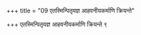 +++
title = "09 एतस्मिन्पितृयज्ञ आहवनीयकर्माणि क्रियन्ते"

+++
एतस्मिन्पितृयज्ञ आहवनीयकर्माणि क्रियन्ते ९